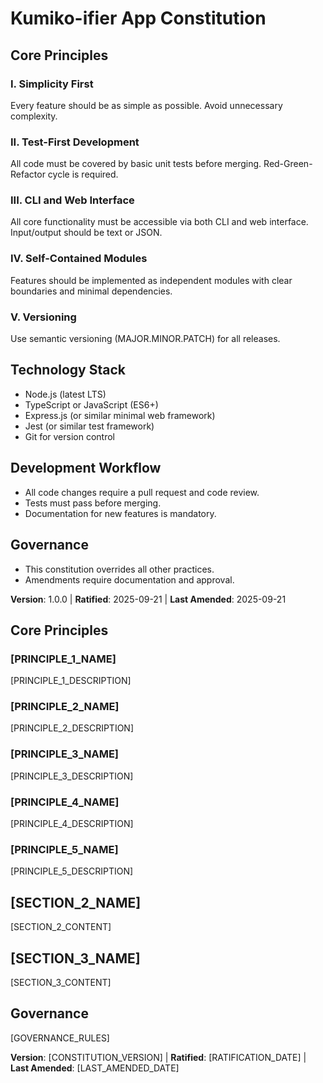  # Kumiko-ifier App Constitution
 
 ## Core Principles
 
 ### I. Simplicity First
 Every feature should be as simple as possible. Avoid unnecessary complexity.
 
 ### II. Test-First Development
 All code must be covered by basic unit tests before merging. Red-Green-Refactor cycle is required.
 
 ### III. CLI and Web Interface
 All core functionality must be accessible via both CLI and web interface. Input/output should be text or JSON.
 
 ### IV. Self-Contained Modules
 Features should be implemented as independent modules with clear boundaries and minimal dependencies.
 
 ### V. Versioning
 Use semantic versioning (MAJOR.MINOR.PATCH) for all releases.
 
 ## Technology Stack
 - Node.js (latest LTS)
 - TypeScript or JavaScript (ES6+)
 - Express.js (or similar minimal web framework)
 - Jest (or similar test framework)
 - Git for version control
 
 ## Development Workflow
 - All code changes require a pull request and code review.
 - Tests must pass before merging.
 - Documentation for new features is mandatory.
 
 ## Governance
 - This constitution overrides all other practices.
 - Amendments require documentation and approval.
 
 **Version**: 1.0.0 | **Ratified**: 2025-09-21 | **Last Amended**: 2025-09-21

## Core Principles

### [PRINCIPLE_1_NAME]
<!-- Example: I. Library-First -->
[PRINCIPLE_1_DESCRIPTION]
<!-- Example: Every feature starts as a standalone library; Libraries must be self-contained, independently testable, documented; Clear purpose required - no organizational-only libraries -->

### [PRINCIPLE_2_NAME]
<!-- Example: II. CLI Interface -->
[PRINCIPLE_2_DESCRIPTION]
<!-- Example: Every library exposes functionality via CLI; Text in/out protocol: stdin/args → stdout, errors → stderr; Support JSON + human-readable formats -->

### [PRINCIPLE_3_NAME]
<!-- Example: III. Test-First (NON-NEGOTIABLE) -->
[PRINCIPLE_3_DESCRIPTION]
<!-- Example: TDD mandatory: Tests written → User approved → Tests fail → Then implement; Red-Green-Refactor cycle strictly enforced -->

### [PRINCIPLE_4_NAME]
<!-- Example: IV. Integration Testing -->
[PRINCIPLE_4_DESCRIPTION]
<!-- Example: Focus areas requiring integration tests: New library contract tests, Contract changes, Inter-service communication, Shared schemas -->

### [PRINCIPLE_5_NAME]
<!-- Example: V. Observability, VI. Versioning & Breaking Changes, VII. Simplicity -->
[PRINCIPLE_5_DESCRIPTION]
<!-- Example: Text I/O ensures debuggability; Structured logging required; Or: MAJOR.MINOR.BUILD format; Or: Start simple, YAGNI principles -->

## [SECTION_2_NAME]
<!-- Example: Additional Constraints, Security Requirements, Performance Standards, etc. -->

[SECTION_2_CONTENT]
<!-- Example: Technology stack requirements, compliance standards, deployment policies, etc. -->

## [SECTION_3_NAME]
<!-- Example: Development Workflow, Review Process, Quality Gates, etc. -->

[SECTION_3_CONTENT]
<!-- Example: Code review requirements, testing gates, deployment approval process, etc. -->

## Governance
<!-- Example: Constitution supersedes all other practices; Amendments require documentation, approval, migration plan -->

[GOVERNANCE_RULES]
<!-- Example: All PRs/reviews must verify compliance; Complexity must be justified; Use [GUIDANCE_FILE] for runtime development guidance -->

**Version**: [CONSTITUTION_VERSION] | **Ratified**: [RATIFICATION_DATE] | **Last Amended**: [LAST_AMENDED_DATE]
<!-- Example: Version: 2.1.1 | Ratified: 2025-06-13 | Last Amended: 2025-07-16 -->